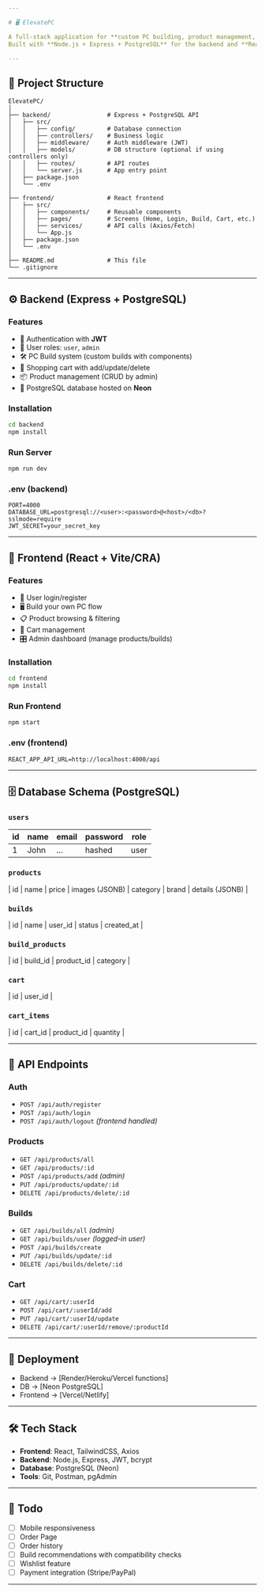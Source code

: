 ```yaml
---

# 🖥️ ElevatePC

A full-stack application for **custom PC building, product management, and e-commerce functionality**.
Built with **Node.js + Express + PostgreSQL** for the backend and **React** for the frontend.

---
```


## 📂 Project Structure

```
ElevatePC/
│
├── backend/                # Express + PostgreSQL API
│   ├── src/
│   │   ├── config/         # Database connection
│   │   ├── controllers/    # Business logic
│   │   ├── middleware/     # Auth middleware (JWT)
│   │   ├── models/         # DB structure (optional if using controllers only)
│   │   ├── routes/         # API routes
│   │   └── server.js       # App entry point
│   ├── package.json
│   └── .env
│
├── frontend/               # React frontend
│   ├── src/
│   │   ├── components/     # Reusable components
│   │   ├── pages/          # Screens (Home, Login, Build, Cart, etc.)
│   │   ├── services/       # API calls (Axios/Fetch)
│   │   └── App.js
│   ├── package.json
│   └── .env
│
├── README.md               # This file
└── .gitignore
```

---

## ⚙️ Backend (Express + PostgreSQL)

### Features

* 🔐 Authentication with **JWT**
* 👤 User roles: `user`, `admin`
* 🛠️ PC Build system (custom builds with components)
* 🛒 Shopping cart with add/update/delete
* 📦 Product management (CRUD by admin)
* 💾 PostgreSQL database hosted on **Neon**

### Installation

```bash
cd backend
npm install
```

### Run Server

```bash
npm run dev
```

### .env (backend)

```env
PORT=4000
DATABASE_URL=postgresql://<user>:<password>@<host>/<db>?sslmode=require
JWT_SECRET=your_secret_key
```

---

## 🎨 Frontend (React + Vite/CRA)

### Features

* 🔑 User login/register
* 🖥️ Build your own PC flow
* 📋 Product browsing & filtering
* 🛒 Cart management
* 🎛️ Admin dashboard (manage products/builds)

### Installation

```bash
cd frontend
npm install
```

### Run Frontend

```bash
npm start
```

### .env (frontend)

```env
REACT_APP_API_URL=http://localhost:4000/api
```

---

## 🗄️ Database Schema (PostgreSQL)

### `users`

| id | name | email | password | role |
| -- | ---- | ----- | -------- | ---- |
| 1  | John | ...   | hashed   | user |

### `products`

| id | name | price | images (JSONB) | category | brand | details (JSONB) |

### `builds`

| id | name | user_id | status | created_at |

### `build_products`

| id | build_id | product_id | category |

### `cart`

| id | user_id |

### `cart_items`

| id | cart_id | product_id | quantity |

---

## 📡 API Endpoints

### Auth

* `POST /api/auth/register`
* `POST /api/auth/login`
* `POST /api/auth/logout` *(frontend handled)*

### Products

* `GET /api/products/all`
* `GET /api/products/:id`
* `POST /api/products/add` *(admin)*
* `PUT /api/products/update/:id`
* `DELETE /api/products/delete/:id`

### Builds

* `GET /api/builds/all` *(admin)*
* `GET /api/builds/user` *(logged-in user)*
* `POST /api/builds/create`
* `PUT /api/builds/update/:id`
* `DELETE /api/builds/delete/:id`

### Cart

* `GET /api/cart/:userId`
* `POST /api/cart/:userId/add`
* `PUT /api/cart/:userId/update`
* `DELETE /api/cart/:userId/remove/:productId`

---

## 🚀 Deployment

* Backend → [Render/Heroku/Vercel functions]
* DB → [Neon PostgreSQL]
* Frontend → [Vercel/Netlify]

---

## 🛠️ Tech Stack

* **Frontend**: React, TailwindCSS, Axios
* **Backend**: Node.js, Express, JWT, bcrypt
* **Database**: PostgreSQL (Neon)
* **Tools**: Git, Postman, pgAdmin

---

## 📌 Todo

* [ ] Mobile responsiveness 
* [ ] Order Page
* [ ] Order history
* [ ] Build recommendations with compatibility checks
* [ ] Wishlist feature
* [ ] Payment integration (Stripe/PayPal)

---
